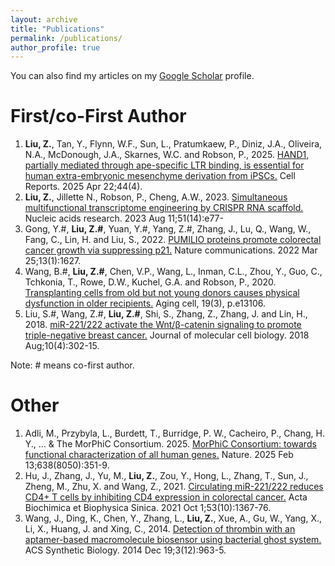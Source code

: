 ```yaml
---
layout: archive
title: "Publications"
permalink: /publications/
author_profile: true
---
```

You can also find my articles on my <u><a href="https://scholar.google.com/citations?user=GDpQkjIAAAAJ&hl=en">Google Scholar</a></u> profile.

<!---
{% for post in site.publications reversed %}
  {% include archive-single.html %}
{% endfor %}
--->

<h1>First/co-First Author</h1>
<ol>

<li> <b>Liu, Z.</b>, Tan, Y., Flynn, W.F., Sun, L., Pratumkaew, P., Diniz, J.A., Oliveira, N.A., McDonough, J.A., Skarnes, W.C. and Robson, P., 2025. <a href="https://doi.org/10.1016/j.celrep.2025.115568"> HAND1, partially mediated through ape-specific LTR binding, is essential for human extra-embryonic mesenchyme derivation from iPSCs.</a> Cell Reports. 2025 Apr 22;44(4). </li>

<li> <b>Liu, Z.</b>, Jillette N., Robson, P., Cheng, A.W., 2023. <a href="https://doi.org/10.1093/nar/gkad547"> Simultaneous multifunctional transcriptome engineering by CRISPR RNA scaffold.</a> Nucleic acids research. 2023 Aug 11;51(14):e77- </li>

<li> Gong, Y.#, <b>Liu, Z.#</b>, Yuan, Y.#, Yang, Z.#, Zhang, J., Lu, Q., Wang, W., Fang, C., Lin, H. and Liu, S., 2022. <a href="https://doi.org/10.1038/s41467-022-29309-1"> PUMILIO proteins promote colorectal cancer growth via suppressing p21.</a> Nature communications. 2022 Mar 25;13(1):1627. </li>

<li> Wang, B.#, <b>Liu, Z.#</b>, Chen, V.P., Wang, L., Inman, C.L., Zhou, Y., Guo, C., Tchkonia, T., Rowe, D.W., Kuchel, G.A. and Robson, P., 2020. <a href="https://doi.org/10.1111/acel.13106">Transplanting cells from old but not young donors causes physical dysfunction in older recipients.</a> Aging cell, 19(3), p.e13106. </li>

<li> Liu, S.#, Wang, Z.#, <b>Liu, Z.#</b>, Shi, S., Zhang, Z., Zhang, J. and Lin, H., 2018. <a href="https://doi.org/10.1093/jmcb/mjy041">miR-221/222 activate the Wnt/β-catenin signaling to promote triple-negative breast cancer.</a> Journal of molecular cell biology. 2018 Aug;10(4):302-15. </li>

</ol>

Note: # means co-first author. 


<h1>Other</h1>
<ol>

<li> Adli, M., Przybyla, L., Burdett, T., Burridge, P. W., Cacheiro, P., Chang, H. Y., ... & The MorPhiC Consortium. 2025. <a href="https://doi.org/10.1038/s41586-024-08243-w"> MorPhiC Consortium: towards functional characterization of all human genes.</a> Nature. 2025 Feb 13;638(8050):351-9. </li>

<li> Hu, J., Zhang, J., Yu, M., <b>Liu, Z.</b>, Zou, Y., Hong, L., Zhang, T., Sun, J., Zheng, M., Zhu, X. and Wang, Z., 2021. <a href="https://doi.org/10.1093/abbs/gmab106">Circulating miR-221/222 reduces CD4+ T cells by inhibiting CD4 expression in colorectal cancer.</a> Acta Biochimica et Biophysica Sinica. 2021 Oct 1;53(10):1367-76.</li>

<li> Wang, J., Ding, K., Chen, Y., Zhang, L., <b>Liu, Z.</b>, Xue, A., Gu, W., Yang, X., Li, X., Huang, J. and Xing, C., 2014. <a href="https://doi.org/10.1021/sb500018f">Detection of thrombin with an aptamer-based macromolecule biosensor using bacterial ghost system.</a> ACS Synthetic Biology. 2014 Dec 19;3(12):963-5.</li>

</ol>